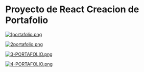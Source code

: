 # Proyecto de React Creacion de Portafolio

[![1portafolio.png](https://i.postimg.cc/SR6Hd4LF/1portafolio.png)](https://postimg.cc/hQGC4H3p)

[![2portafolio.png](https://i.postimg.cc/y6mGwVR2/2portafolio.png)](https://postimg.cc/c6JT3GXc)

[![3-PORTAFOLIO.png](https://i.postimg.cc/QtrbbTfC/3-PORTAFOLIO.png)](https://postimg.cc/XZQdNpS6)

[![4-PORTAFOLIO.png](https://i.postimg.cc/d3hLZWGy/4-PORTAFOLIO.png)](https://postimg.cc/kRdnkv1J)
